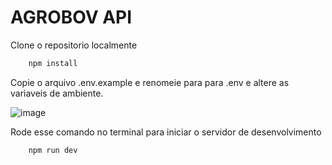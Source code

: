 # AGROBOV API

Clone o repositorio localmente

```bash
    npm install
```

Copie o arquivo .env.example e renomeie para para .env e altere as variaveis de ambiente.

![image](https://user-images.githubusercontent.com/69557606/194773829-d025fc2a-987f-4300-ba0b-6d7a95280f58.png)

Rode esse comando no terminal para iniciar o servidor de desenvolvimento

```bash
    npm run dev
```


